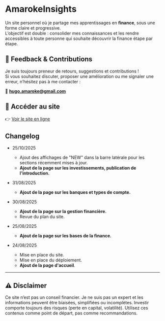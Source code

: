 # AmarokeInsights

Un site personnel où je partage mes apprentissages en **finance**, sous une forme claire et progressive.  
L’objectif est double : consolider mes connaissances et les rendre accessibles à toute personne qui souhaite découvrir la finance étape par étape.

## 💬 Feedback & Contributions

Je suis toujours preneur de retours, suggestions et contributions !  
Si vous souhaitez discuter, proposer une amélioration ou me signaler une erreur, n’hésitez pas à me contacter :  

📧 **<hugo.amaroke@gmail.com>**

## 🚀 Accéder au site

👉 [Voir le site en ligne](https://amaroke.github.io/AmarokeInsights)

## Changelog

- 25/10/2025
  - Ajout des affichages de "NEW" dans la barre latérale pour les sections récemment mises à jour.
  - **Ajout de la page sur les investissements, publication de l'introduction.**

- 31/08/2025
  - **Ajout de la page sur les banques et types de compte.**

- 30/08/2025
  - **Ajout de la page sur la gestion financière.**
  - Revue du plan du site.

- 25/08/2025
  - **Ajout de la page sur les bases de la finance.**

- 24/08/2025
  - Mise en place du site.
  - Mise en place du déploiement.
  - **Ajout de la page d'accueil**.

---

## ⚠️ Disclaimer

Ce site n’est pas un conseil financier.
Je ne suis pas un expert et les informations peuvent être biaisées, simplifiées ou incomplètes.
Investir comporte toujours des risques (perte en capital, volatilité).
Utilisez ces contenus comme point de départ, pas comme recommandations.

